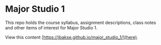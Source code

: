 # Major Studio 1

This repo holds the course syllabus, assignment descriptions, class notes and other items of interest for Major Studio 1.

View this content [https://jbakse.github.io/major_studio_1/](here).

